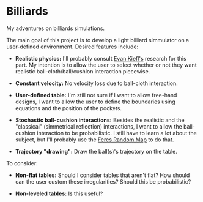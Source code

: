# Billiards

My adventures on billiards simulations.

The main goal of this project is to develop a light billiard simmulator on a user-defined environment. Desired features include:

- **Realistic physics:** I'll probably consult [Evan Kiefl's](https://ekiefl.github.io/2020/04/24/pooltool-theory/) research for this part. My intention is to allow the user to select whether or not they want realistic ball-cloth/ball/cushion interaction piecewise.

- **Constant velocity:** No velocity loss due to ball-cloth interaction.

- **User-defined table:** I'm still not sure if I want to allow free-hand designs, I want to allow the user to define the boundaries using equations and the position of the pockets.

- **Stochastic ball-cushion interactions:** Besides the realistic and the "classical" (simmetrical reflection) interactions, I want to allow the ball-cushion interaction to be probabilistic. I still have to learn a lot about the subject, but I'll probably use the [Feres Random Map](https://arxiv.org/pdf/2005.01892.pdf) to do that.

- **Trajectory "drawing":** Draw the ball(s)'s trajectory on the table.

To consider:

- **Non-flat tables:** Should I consider tables that aren't flat? How should can the user custom these irregularities? Should this be probabilistic?

- **Non-leveled tables:** Is this useful?
